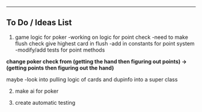 ------------------------------------------------------------------------
To Do / Ideas List
-----------------------------------------------------------------------

1. game logic for poker
        -working on logic for point check
        -need to make flush check give highest card in flush
        -add in constants for point system
        -modify/add tests for point methods

**change poker check from (getting the hand then figuring out points) -> (getting points then figuring out the hand)**
        
maybe
-look into pulling logic of cards and dupinfo into a super class

2. make ai for poker

3. create automatic testing